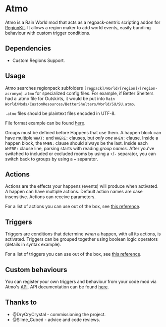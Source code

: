 # Atmo
 
Atmo is a Rain World mod that acts as a regpack-centric scripting addon for [RegionKit](https://github.com/DryCryCrystal/Region-Kit). It allows a region maker to add world events, easily bundling behaviour with custom trigger conditions.

## Dependencies

- Custom Regions Support.

## Usage

Atmo searches regionpack subfolders `[regpack]/World/[region]/[region-acronym].atmo` for specialized config files. For example, if Better Shelters had a .atmo file for Outskirts, it would be put into `Rain World/Mods/CustomResources/BetterShelters/World/SU/SU.atmo`.

`.atmo` files should be plaintext files encoded in UTF-8.

File format example can be found [here](syntax.txt).

Groups must be defined before Happens that use them.
A happen block can have multiple `WHAT:` and `WHERE:` clauses, but *only one* `WHEN:` clause.
Inside a happen block, the `WHEN:` clause should always be the last.
Inside each `WHERE:` clause line, parsing starts with reading *group names*. After you've switched to included or excluded rooms by using a `+`/`-` separator, you can switch back to groups by using a `=` separator.

## Actions

Actions are the effects your happens (events) will produce when activated. A happen can have multiple actions. Default action names are case insensitive. Actions can receive parameters.

For a list of actions you can use out of the box, see [this reference](builtins.md).

## Triggers

Triggers are conditions that determine *when* a happen, with all its actions, is activated. Triggers can be grouped together using boolean logic operators (details in syntax example).

For a list of triggers you can use out of the box, see [this reference](builtins.md).

## Custom behaviours

You can register your own triggers and behaviour from your code mod via Atmo's [API](src/API.cs). API documentation can be found [here](API.md).

## Thanks to
- @DryCryCrystal - commissioning the project.
- @Slime_Cubed - advice and code reviews.
